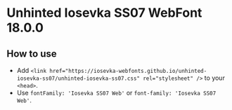# Unhinted Iosevka SS07 WebFont 18.0.0

## How to use

- Add `<link href="https://iosevka-webfonts.github.io/unhinted-iosevka-ss07/unhinted-iosevka-ss07.css" rel="stylesheet" />` to your `<head>`.
- Use `fontFamily: 'Iosevka SS07 Web'` or `font-family: 'Iosevka SS07 Web'`.
